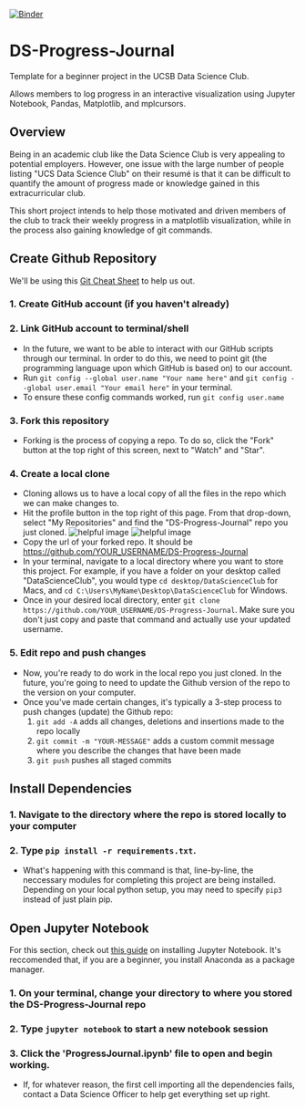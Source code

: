 [![Binder](https://mybinder.org/badge_logo.svg)](https://mybinder.org/v2/gh/parkervg/DS-Progress-Journal/master)
# DS-Progress-Journal

Template for a beginner project in the UCSB Data Science Club.

Allows members to log progress in an interactive visualization using Jupyter Notebook, Pandas, Matplotlib, and mplcursors.

## Overview 

Being in an academic club like the Data Science Club is very appealing to potential employers. However, one issue with the large number of people listing "UCS Data Science Club" on their resumé is that it can be difficult to quantify the amount of progress made or knowledge gained in this extracurricular club.

This short project intends to help those motivated and driven members of the club to track their weekly progress in a matplotlib visualization, while in the process also gaining knowledge of git commands.


## Create Github Repository
We'll be using this [Git Cheat Sheet](https://github.github.com/training-kit/downloads/github-git-cheat-sheet.pdf) to help us out. 

### 1. Create GitHub account (if you haven't already) 
### 2. Link GitHub account to terminal/shell
  - In the future, we want to be able to interact with our GitHub scripts through our terminal. In order to do this, we need to point git (the programming language upon which GitHub is based on) to our account.
  - Run `git config --global user.name "Your name here"` and `git config --global user.email "Your email here"` in your terminal.
  - To ensure these config commands worked, run `git config user.name`  
### 3. Fork this repository 
  - Forking is the process of copying a repo. To do so, click the "Fork" button at the top right of this screen, next to "Watch" and "Star".
### 4. Create a local clone
  - Cloning allows us to have a local copy of all the files in the repo which we can make changes to.
  - Hit the profile button in the top right of this page. From that drop-down, select "My Repositories" and find the "DS-Progress-Journal" repo you just cloned.
  ![helpful image](https://github.com/parkervg/DS-Progress-Journal/blob/master/resources/my_profile.png)
  ![helpful image](https://github.com/parkervg/DS-Progress-Journal/blob/master/resources/your_repositories.png)
  - Copy the url of your forked repo. It should be https://github.com/YOUR_USERNAME/DS-Progress-Journal
  - In your terminal, navigate to a local directory where you want to store this project. For example, if you have a folder on your desktop called "DataScienceClub", you would type `cd desktop/DataScienceClub` for Macs, and `cd C:\Users\MyName\Desktop\DataScienceClub` for Windows.
  - Once in your desired local directory, enter `git clone https://github.com/YOUR_USERNAME/DS-Progress-Journal`. Make sure you don't just copy and paste that command and actually use your updated username.
### 5. Edit repo and push changes
  - Now, you're ready to do work in the local repo you just cloned. In the future, you're going to need to update the Github version of the repo to the version on your computer.
  - Once you've made certain changes, it's typically a 3-step process to push changes (update) the Github repo:
      1. `git add -A`                 adds all changes, deletions and insertions made to the repo locally 
      2. `git commit -m "YOUR-MESSAGE"`         adds a custom commit message where you describe the changes that have been made
      3. `git push`                 pushes all staged commits
  
## Install Dependencies 
### 1. Navigate to the directory where the repo is stored locally to your computer 
### 2. Type `pip install -r requirements.txt`. 
  - What's happening with this command is that, line-by-line, the neccessary modules for completing this project are being installed. Depending on your local python setup, you may need to specify `pip3` instead of just plain pip.

## Open Jupyter Notebook
For this section, check out [this guide](https://jupyter.readthedocs.io/en/latest/install.html) on installing Jupyter Notebook. It's reccomended that, if you are a beginner, you install Anaconda as a package manager. 
### 1. On your terminal, change your directory to where you stored the DS-Progress-Journal repo
### 2. Type `jupyter notebook` to start a new notebook session
### 3. Click the 'ProgressJournal.ipynb' file to open and begin working.
  - If, for whatever reason, the first cell importing all the dependencies fails, contact a Data Science Officer to help get everything set up right.
